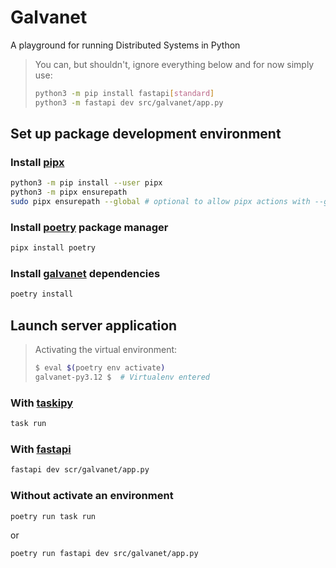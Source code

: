 # Galvanet

A playground for running Distributed Systems in Python

> You can, but shouldn't, ignore everything below and for now simply use:
>
> ```sh
> python3 -m pip install fastapi[standard]
> python3 -m fastapi dev src/galvanet/app.py
> ```

## Set up package development environment

### Install [pipx](https://pipx.pypa.io/stable/)

```sh
python3 -m pip install --user pipx
python3 -m pipx ensurepath
sudo pipx ensurepath --global # optional to allow pipx actions with --global argument
```

### Install [poetry](https://python-poetry.org/docs/) package manager

```sh
pipx install poetry
```

### Install [galvanet](https://github.com/slottwo/galvanet) dependencies

```sh
poetry install
```

## Launch server application

> Activating the virtual environment:
>
> ```sh
> $ eval $(poetry env activate)
> galvanet-py3.12 $  # Virtualenv entered
> ```

### With [taskipy](https://github.com/taskipy/taskipy)

```sh
task run
```

### With [fastapi](https://fastapi.tiangolo.com/pt/)

```sh
fastapi dev scr/galvanet/app.py
```

### Without activate an environment

```sh
poetry run task run
```

or

```sh
poetry run fastapi dev src/galvanet/app.py
```
